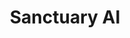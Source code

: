 ---
title: "Sanctuary AI"
collection: experiences
link: 'https://www.sanctuary.ai/'
description: 'In March 2024 I returned to [Sanctuary AI](https://www.sanctuary.ai/) as a Junior DataOps Engineer. During my time there, I develop and maintained pipelines for capturing and processing robotic teleoperated data in both simulation and real for downstream machine learning model training. Additionally, I worked closely with ML engineers on training automation in the MLOps platform ClearML.'
start: 2024-03-04
end: "2024-09-01"
imgurl: 'sanctuary.jpg'
---